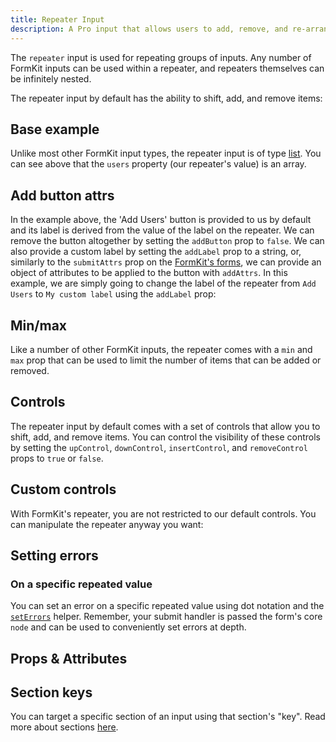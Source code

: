 ```yaml
---
title: Repeater Input
description: A Pro input that allows users to add, remove, and re-arrange repeatable input groups.
---
```


<InputPageHero title="Repeater"></InputPageHero>

<ProInstallSnippet></ProInstallSnippet>

The `repeater` input is used for repeating groups of inputs. Any number of FormKit inputs can be used within a repeater, and repeaters themselves can be infinitely nested.

The repeater input by default has the ability to shift, add, and remove items:

## Base example

<example
name="Repeater"
file="/_content/examples/repeater/repeater-base.vue"></example>

Unlike most other FormKit input types, the repeater input is of type [list](/inputs/list). You can see above that the `users` property (our repeater's value) is an array.

## Add button attrs

In the example above, the 'Add Users' button is provided to us by default and its label is derived from the value of the label on the repeater. We can remove the button altogether by setting the `addButton` prop to `false`. We can also provide a custom label by setting the `addLabel` prop to a string, or, similarly to the `submitAttrs` prop on the [FormKit's forms](/essentials/forms), we can provide an object of attributes to be applied to the button with `addAttrs`. In this example, we are simply going to change the label of the repeater from `Add Users` to `My custom label` using the `addLabel` prop:

<example
name="Repeater"
file="/_content/examples/repeater/repeater-add-button-attrs.vue"></example>

## Min/max

Like a number of other FormKit inputs, the repeater comes with a `min` and `max` prop that can be used to limit the number of items that can be added or removed.

<example
name="Repeater"
file="/_content/examples/repeater/repeater-min-max.vue"></example>

## Controls

The repeater input by default comes with a set of controls that allow you to shift, add, and remove items. You can control the visibility of these controls by setting the `upControl`, `downControl`, `insertControl`, and `removeControl` props to `true` or `false`.

<example
name="Repeater"
file="/_content/examples/repeater/repeater-insert-control.vue"></example>

## Custom controls

With FormKit's repeater, you are not restricted to our default controls. You can manipulate the repeater anyway you want:

<example
name="Repeater"
file="/_content/examples/repeater/repeater-controls.vue"></example>

## Setting errors

### On a specific repeated value

You can set an error on a specific repeated value using dot notation and the
[`setErrors`](/essentials/forms#using-nodeseterrors) helper. Remember, your submit handler is passed the form's core `node` and can be used to conveniently set errors at depth.

<example
  name="Repeater"
  :file="[
    '/_content/examples/repeater/errors/repeater-errors.vue'
  ]">
</example>


## Props & Attributes

<reference-table input="rating" :data="[
{prop: 'add-label', type: 'string', default: 'null', description: 'Used to change the label of the add button.'}, {prop: 'add-attrs', type: 'object', default: {}, description: 'Used to apply attributes to the add button element.'}, {prop: 'add-button', type: 'boolean', default: 'true', description: 'Conditional for whether to show the add button.'}, {prop: 'up-control', type: 'boolean', default: 'true', description: 'Conditional for whether to show the up control.'}, {prop: 'down-control', type: 'boolean', default: 'true', description: 'Conditional for whether to show the down control.'}, {prop: 'insert-control', type: 'boolean', default: 'false', description: 'Conditional for whether to show the insert control.'}, {prop: 'remove-control', type: 'boolean', default: 'true', description: 'Conditional for whether to show the remove control.'}, {prop: 'min', type: 'Number', default: '0', description: 'The minimum number of children.'}, {prop: 'max', type: 'Number', default: 'null', description: 'The maximum number of children.'}]">
</reference-table>

## Section keys

You can target a specific section of an input using that section's "key". Read more about sections [here](/essentials/inputs#sections).

<div>
  <formkit-input-diagram />
</div>

<reference-table type="sectionKeys" primary="section-key" :without="[]">
</reference-table>
